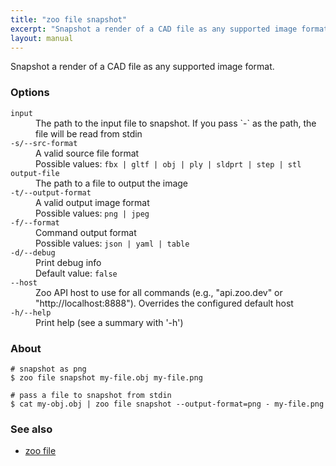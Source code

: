 ```yaml
---
title: "zoo file snapshot"
excerpt: "Snapshot a render of a CAD file as any supported image format."
layout: manual
---
```


Snapshot a render of a CAD file as any supported image format.

### Options

<dl class="flags">
   <dt><code>input</code></dt>
   <dd>The path to the input file to snapshot. If you pass `-` as the path, the file will be read from stdin</dd>

   <dt><code>-s/--src-format</code></dt>
   <dd>A valid source file format<br/>Possible values: <code>fbx | gltf | obj | ply | sldprt | step | stl</code></dd>

   <dt><code>output-file</code></dt>
   <dd>The path to a file to output the image</dd>

   <dt><code>-t/--output-format</code></dt>
   <dd>A valid output image format<br/>Possible values: <code>png | jpeg</code></dd>

   <dt><code>-f/--format</code></dt>
   <dd>Command output format<br/>Possible values: <code>json | yaml | table</code></dd>

   <dt><code>-d/--debug</code></dt>
   <dd>Print debug info<br/>Default value: <code>false</code></dd>

   <dt><code>--host</code></dt>
   <dd>Zoo API host to use for all commands (e.g., "api.zoo.dev" or "http://localhost:8888"). Overrides the configured default host</dd>

   <dt><code>-h/--help</code></dt>
   <dd>Print help (see a summary with '-h')</dd>
</dl>


### About

```
# snapshot as png
$ zoo file snapshot my-file.obj my-file.png

# pass a file to snapshot from stdin
$ cat my-obj.obj | zoo file snapshot --output-format=png - my-file.png
```

### See also

* [zoo file](./zoo_file)
